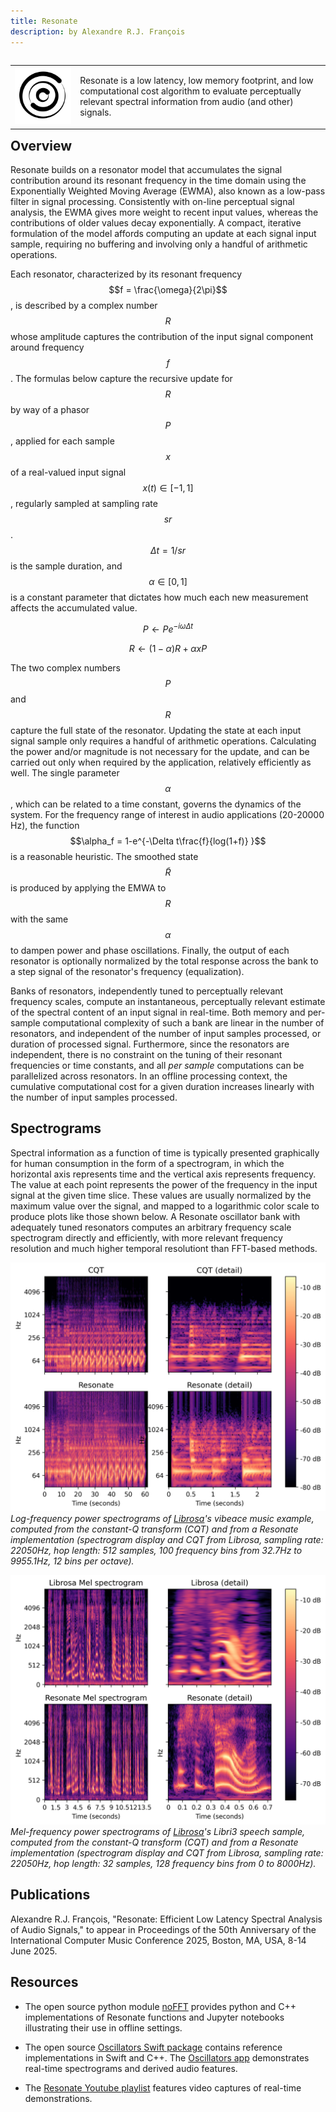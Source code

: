 ```yaml
---
title: Resonate
description: by Alexandre R.J. François
---
```


<table align="left" cellpadding="0" cellspacing="0" style="margin-left: auto; margin-right: auto; text-align: left;"><tr><td>
<img src="assets/images/resonate.png" alt="Resonate" width="320"/>

</td>
<td>

Resonate is a low latency, low memory footprint, and low computational cost algorithm to evaluate perceptually relevant spectral information from audio (and other) signals.

</td></tr></table>

## Overview

Resonate builds on a resonator model that accumulates the signal contribution around its resonant frequency in the time domain using the Exponentially Weighted Moving Average (EWMA), also known as a low-pass filter in signal processing. Consistently with on-line perceptual signal analysis, the EWMA gives more weight to recent input values, whereas the contributions of older values decay exponentially.
A compact, iterative formulation of the model affords computing an update at each signal input sample, requiring no buffering and involving only a handful of arithmetic operations.

Each resonator, characterized by its resonant frequency $$f = \frac{\omega}{2\pi}$$, is described by a complex number $$R$$ whose amplitude captures the contribution of the input signal component around frequency $$f$$.
The formulas below capture the recursive update for $$R$$ by way of a phasor $$P$$, applied for each sample $$x$$ of a real-valued input signal $$x(t) \in [-1,1]$$, regularly sampled at sampling rate $$sr$$. $$\Delta t=1/sr$$ is the sample duration, and $$\alpha \in [0,1]$$ is a constant parameter that dictates how much each new measurement affects the accumulated value.
 
$$P \leftarrow P e^{-i \omega \Delta t}$$

$$R \leftarrow (1-\alpha) R + \alpha x P$$


The two complex numbers $$P$$ and $$R$$ capture the full state of the resonator. Updating the state at each input signal sample only requires a handful of arithmetic operations. Calculating the power and/or magnitude is not necessary for the update, and can be carried out only when required by the application, relatively efficiently as well.
The single parameter $$\alpha$$, which can be related to a time constant, governs the dynamics of the system. For the frequency range of interest in audio applications (20-20000 Hz), the function $$\alpha_f = 1-e^{-\Delta t\frac{f}{log(1+f)} }$$ is a reasonable heuristic.
The smoothed state $$\tilde{R}$$ is produced by applying the EMWA to $$R$$ with the same $$\alpha$$ to dampen power and phase oscillations.
Finally, the output of each resonator is optionally normalized by the total response across the bank to a step signal of the resonator's frequency (equalization).
 
Banks of resonators, independently tuned to perceptually relevant frequency scales, compute an instantaneous, perceptually relevant estimate of the spectral content of an input signal in real-time.
Both memory and per-sample computational complexity of such a bank are linear in the number of resonators, and independent of the number of input samples processed, or duration of processed signal.
Furthermore, since the resonators are independent, there is no constraint on the tuning of their resonant frequencies or time constants, and all _per sample_ computations can be parallelized across resonators.
In an offline processing context, the cumulative computational cost for a given duration increases linearly with the number of input samples processed.

## Spectrograms

Spectral information as a function of time is typically presented graphically for human consumption in the form of a spectrogram, in which the horizontal axis represents time and the vertical axis represents frequency. The value at each point represents the power of the frequency in the input signal at the given time slice. These values are usually normalized by the maximum value over the signal, and mapped to a logarithmic color scale to produce plots like those shown below.
A Resonate oscillator bank with adequately tuned resonators computes an arbitrary frequency scale spectrogram directly and efficiently, with more relevant frequency resolution and much higher temporal resolutiont than FFT-based methods.


<p>
    <img src="assets/images/log-spectrograms.png" alt="Log-frequency scale spectrograms"/>
    <em>Log-frequency power spectrograms of <a href="https://librosa.org">Librosa</a>'s vibeace music example, computed from the constant-Q transform (CQT) and from a Resonate implementation (spectrogram display and CQT from Librosa, sampling rate: 22050Hz, hop length: 512 samples, 100 frequency bins from 32.7Hz to 9955.1Hz, 12 bins per octave).</em>
</p>

<p>
    <img src="assets/images/mel-spectrograms.png" alt="Mel-frequency scale spectrograms"/>
    <em>Mel-frequency power spectrograms of <a href="https://librosa.org">Librosa</a>'s Libri3 speech sample, computed from the constant-Q transform (CQT) and from a Resonate implementation (spectrogram display and CQT from Librosa, sampling rate: 22050Hz, hop length: 32 samples, 128 frequency bins from 0 to 8000Hz).</em>
</p>


## Publications

Alexandre R.J. François,
"Resonate: Efficient Low Latency Spectral Analysis of Audio Signals,"
to appear in Proceedings of the 50th Anniversary of the International Computer Music Conference 2025,
Boston, MA, USA, 8-14 June 2025.

## Resources

- The open source python module [noFFT](https://github.com/alexandrefrancois/noFFT) provides python and C++ implementations of Resonate functions and Jupyter notebooks illustrating their use in offline settings.

- The open source [Oscillators Swift package](https://github.com/alexandrefrancois/Oscillators) contains reference implementations in Swift and C++.
The [Oscillators app](https://alexandrefrancois.org/Oscillators/) demonstrates real-time spectrograms and derived audio features.

- The [Resonate Youtube playlist](https://www.youtube.com/playlist?list=PLVcB_ABiKC_cbemxXUUJXHAQsHEHxPOP1) features video captures of real-time demonstrations.
